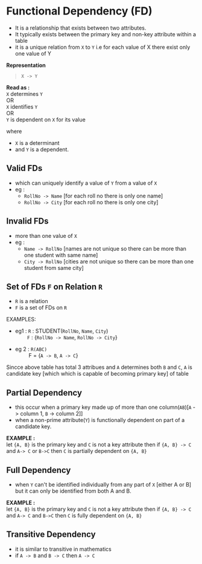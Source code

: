 # Functional Dependency (FD)
- It is a relationship that exists between two attributes.
- It typically exists between the primary key and non-key attribute within a table
- it is a unique relation from `X` to `Y` i.e for each value of X there exist only one value of Y

**Representation** 
> `X -> Y`

**Read as :**<br> `X` determines `Y` <br> OR <br> `X` identifies `Y` <br> OR <br> `Y` is dependent on `X` for its value

where
- `X` is a determinant 
- and `Y` is a dependent.

## Valid FDs
- which can uniquely identify a value of `Y` from a value of `X`
- eg :
    - `RollNo -> Name`  [for each roll no there is only one name]
    - `RollNo -> City` [for each roll no there is only one city]

## Invalid FDs
- more than one value of `X`
- eg : 
    - `Name -> RollNo` [names are not unique so there can be more than one student with same name]
    - `City -> RollNo` [cities are not unique so there can be more than one student from same city]

## Set of FDs `F` on Relation `R`
- `R` is a relation
- `F` is a set of FDs on `R`

EXAMPLES:
- eg1 : `R` : STUDENT(`RollNo`, `Name`, `City`)<br> $~~~~~~~$ `F` : {`RollNo -> Name`, `RollNo -> City`}

- eg 2 : `R(ABC)` <br> $~~~~~~~~$ F = {`A -> B`, `A -> C`}

Sincce above table has total 3 attribues and `A` determines both `B` and `C`, `A` is candidate key [which which is capable of becoming primary key] of table

## Partial Dependency
- this occur when a primary key made up of more than one column(`AB`)[`A` -> column 1, `B` -> column 2]] 
- when a non-prime attribute(`Y`) is functionally dependent on part of a candidate key.

**EXAMPLE :** <br>
let `{A, B}` is the primary key and `C` is not a key attribute then if `{A, B} -> C` and `A-> C` or `B->C` then `C` is partially dependent on `{A, B}`

## Full Dependency
- when `Y` can't be identified individually from any part of `X` [either A or B] but it can only be identified from both A and B.

**EXAMPLE :** <br>
let `{A, B}` is the primary key and `C` is not a key attribute then if `{A, B} -> C` and `A-> C` and `B->C` then `C` is fully dependent on `{A, B}`

## Transitive Dependency
- it is similar to transitive in mathematics
- if `A -> B` and `B -> C` then `A -> C`

